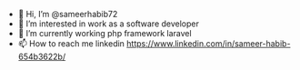 - 👋 Hi, I’m @sameerhabib72
- 👀 I’m interested in work as a software developer
- 🌱 I’m currently working php framework laravel
- 📫 How to reach me linkedin https://www.linkedin.com/in/sameer-habib-654b3622b/


